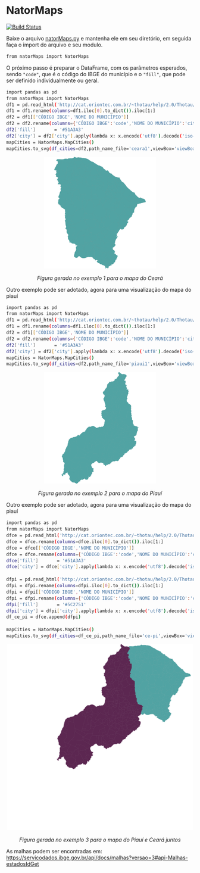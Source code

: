 # NatorMaps
[![Build Status](https://travis-ci.org/joemccann/dillinger.svg?branch=master)](https://travis-ci.org/joemccann/dillinger)

Baixe o arquivo [natorMaps.py](https://github.com/natorjunior/NatorMaps/blob/main/natorMaps.py) e mantenha ele em seu diretório, em seguida faça o import do arquivo e seu modulo.

```sh
from natorMaps import NatorMaps
```

O próximo passo é preparar o DataFrame, com os parâmetros esperados, sendo `"code"`, que é o código do IBGE do município e o `"fill"`, que pode ser definido individualmente ou geral.

```sh
import pandas as pd
from natorMaps import NatorMaps
df1 = pd.read_html('http://cat.oriontec.com.br/~thotau/help/2.0/Thotau/CEARA.html')[2]
df1 = df1.rename(columns=df1.iloc[0].to_dict()).iloc[1:]
df2 = df1[['CÓDIGO IBGE','NOME DO MUNICÍPIO']]
df2 = df2.rename(columns={'CÓDIGO IBGE':'code','NOME DO MUNICÍPIO':'city'}).drop_duplicates()
df2['fill']       = '#51A3A3'
df2['city'] = df2['city'].apply(lambda x: x.encode('utf8').decode('iso-8859-1'))
mapCities = NatorMaps.MapCities()
mapCities.to_svg(df_cities=df2,path_name_file='ceara1',viewBox='viewBox="-41.4233 2.7843 4.1706 5.0733"')
```
<p align="center"> 
  <img src="https://github.com/natorjunior/NatorMaps/blob/main/exemplos/ceara1.svg" width="300" height="300" alt>
</p>
<p align="center">
     <em>Figura gerada no exemplo 1 para o mapa do Ceará</em>
</p>

Outro exemplo pode ser adotado, agora para uma visualização do mapa do piauí
```sh
import pandas as pd
from natorMaps import NatorMaps
df1 = pd.read_html('http://cat.oriontec.com.br/~thotau/help/2.0/Thotau/PIAUI.html')[2]
df1 = df1.rename(columns=df1.iloc[0].to_dict()).iloc[1:]
df2 = df1[['CÓDIGO IBGE','NOME DO MUNICÍPIO']]
df2 = df2.rename(columns={'CÓDIGO IBGE':'code','NOME DO MUNICÍPIO':'city'}).drop_duplicates()
df2['fill']       = '#51A3A3'
df2['city'] = df2['city'].apply(lambda x: x.encode('utf8').decode('iso-8859-1'))
mapCities = NatorMaps.MapCities()
mapCities.to_svg(df_cities=df2,path_name_file='piaui1',viewBox='viewBox="-46.0282 2.7499 5.657699999999998 8.1789"')
```
<p align="center"> 
  <img src="https://github.com/natorjunior/NatorMaps/blob/main/exemplos/piaui1.svg" width="300" height="300" alt>
</p>
<p align="center">
     <em>Figura gerada no exemplo 2 para o mapa do Piauí</em>
</p>

Outro exemplo pode ser adotado, agora para uma visualização do mapa do piauí
```sh
import pandas as pd
from natorMaps import NatorMaps
dfce = pd.read_html('http://cat.oriontec.com.br/~thotau/help/2.0/Thotau/CEARA.html')[2]
dfce = dfce.rename(columns=dfce.iloc[0].to_dict()).iloc[1:]
dfce = dfce[['CÓDIGO IBGE','NOME DO MUNICÍPIO']]
dfce = dfce.rename(columns={'CÓDIGO IBGE':'code','NOME DO MUNICÍPIO':'city'}).drop_duplicates()
dfce['fill']       = '#51A3A3'
dfce['city'] = dfce['city'].apply(lambda x: x.encode('utf8').decode('iso-8859-1'))

dfpi = pd.read_html('http://cat.oriontec.com.br/~thotau/help/2.0/Thotau/PIAUI.html')[2]
dfpi = dfpi.rename(columns=dfpi.iloc[0].to_dict()).iloc[1:]
dfpi = dfpi[['CÓDIGO IBGE','NOME DO MUNICÍPIO']]
dfpi = dfpi.rename(columns={'CÓDIGO IBGE':'code','NOME DO MUNICÍPIO':'city'}).drop_duplicates()
dfpi['fill']       = '#5C2751'
dfpi['city'] = dfpi['city'].apply(lambda x: x.encode('utf8').decode('iso-8859-1'))
df_ce_pi = dfce.append(dfpi)

mapCities = NatorMaps.MapCities()
mapCities.to_svg(df_cities=df_ce_pi,path_name_file='ce-pi',viewBox='viewBox="-46.0282 2.7499 5.657699999999998 12.1789"')
```
<p align="center"> 
  <img src="https://github.com/natorjunior/NatorMaps/blob/main/exemplos/ce-pi.svg" width="500" height="500" alt>
</p>
<p align="center">
     <em>Figura gerada no exemplo 3 para o mapa do Piauí e Ceará juntos</em>
</p>

As malhas podem ser encontradas em: 
https://servicodados.ibge.gov.br/api/docs/malhas?versao=3#api-Malhas-estadosIdGet
